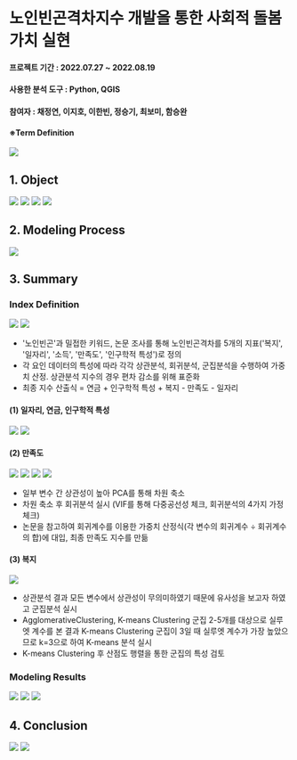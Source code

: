 # 노인빈곤격차지수 개발을 통한 사회적 돌봄가치 실현


#### 프로젝트 기간 : 2022.07.27 ~ 2022.08.19
#### 사용한 분석 도구 : Python, QGIS
#### 참여자 : 채정연, 이지호, 이한빈, 정승기, 최보미, 함승완

#### ※Term Definition
<img src="https://user-images.githubusercontent.com/76424262/217400021-5f6663a1-ff0c-4289-b4c0-f816c9c14443.PNG">

## 1. Object
<img src="https://user-images.githubusercontent.com/76424262/217398017-fc055399-c85b-4bcf-a0f5-a56638857a81.PNG">
<img src="https://user-images.githubusercontent.com/76424262/217398125-689290af-bcf8-4cfd-be9c-f26e90868387.PNG">
<img src="https://user-images.githubusercontent.com/76424262/217399947-e08fb682-526b-4ebe-b947-2d6eb24b1987.PNG">
<img src="https://user-images.githubusercontent.com/76424262/217400096-ba61e72b-2110-4441-bce6-b191ba316ae6.PNG">

## 2. Modeling Process
<img src="https://user-images.githubusercontent.com/76424262/217400141-06e3a259-c1a0-4f14-b1e8-0957b72f6606.PNG">

## 3. Summary

### Index Definition
<img src="https://user-images.githubusercontent.com/76424262/217400200-3da58d4d-40f4-499f-9291-71b852b40fee.PNG">
<img src="https://user-images.githubusercontent.com/76424262/217400253-61611783-5531-4b87-8564-7cfa8a8db225.PNG">

- '노인빈곤'과 밀접한 키워드, 논문 조사를 통해 노인빈곤격차를 5개의 지표('복지', '일자리', '소득', '만족도', '인구학적 특성')로 정의
- 각 요인 데이터의 특성에 따라 각각 상관분석, 회귀분석, 군집분석을 수행하여 가중치 산정. 상관분석 지수의 경우 편차 감소를 위해 표준화
- 최종 지수 산출식 = 연금 + 인구학적 특성 + 복지 - 만족도 - 일자리

#### (1) 일자리, 연금, 인구학적 특성
<img src="https://user-images.githubusercontent.com/76424262/218348123-215f20c3-71d5-439d-9bc9-cd1907e8c56f.PNG">
<img src="https://user-images.githubusercontent.com/76424262/218348165-37c76be4-58b2-4a70-8213-19bc3869a96b.PNG">

#### (2) 만족도
<img src="https://user-images.githubusercontent.com/76424262/218348192-8afe0fa8-5455-422f-9166-65cd097fb7d7.PNG">
<img src="https://user-images.githubusercontent.com/76424262/218348238-3fecf8fc-dc0c-45d6-99b5-e22fb156b58a.PNG">
<img src="https://user-images.githubusercontent.com/76424262/218348283-97bb2799-e9ea-4002-aebd-1ecffba75292.PNG">
<img src="https://user-images.githubusercontent.com/76424262/218348322-19a6867e-6516-46fc-9644-2802115410c8.PNG">

- 일부 변수 간 상관성이 높아 PCA를 통해 차원 축소 
- 차원 축소 후 회귀분석 실시 (VIF를 통해 다중공선성 체크, 회귀분석의 4가지 가정 체크)  
- 논문을 참고하여 회귀계수를 이용한 가중치 산정식(각 변수의 회귀계수 ÷ 회귀계수의 합)에 대입, 최종 만족도 지수를 만듦

#### (3) 복지
<img src="https://user-images.githubusercontent.com/76424262/218348373-dd79b6b8-1d34-4cb2-9d3b-bff0483ac21e.PNG">

- 상관분석 결과 모든 변수에서 상관성이 무의미하였기 때문에 유사성을 보고자 하였고 군집분석 실시
- AgglomerativeClustering, K-means Clustering 군집 2-5개를 대상으로 실루엣 계수를 본 결과 K-means Clustering 군집이 3일 때 실루엣 계수가 가장 높았으므로 k=3으로 하여 K-means 분석 실시
- K-means Clustering 후 산점도 행렬을 통한 군집의 특성 검토

### Modeling Results
<img src="https://user-images.githubusercontent.com/76424262/217400339-5c881b64-33f4-43b1-8092-7ea6d635f918.PNG">
<img src="https://user-images.githubusercontent.com/76424262/217400491-26c2c743-cf94-4d5e-a2cd-b7413ca08173.PNG">
<img src="https://user-images.githubusercontent.com/76424262/217400557-34c6bda7-a2b7-4aaf-8f3e-1552a5cb6e55.PNG">

## 4. Conclusion
<img src="https://user-images.githubusercontent.com/76424262/217403475-d2135e90-a83d-4c8c-a28b-a15ea1a40c23.PNG">
<img src="https://user-images.githubusercontent.com/76424262/217403545-926b46df-79b9-41ee-be17-60c02938c664.PNG">
